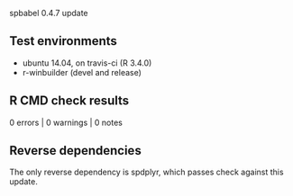 spbabel 0.4.7 update

## Test environments

* ubuntu 14.04, on travis-ci (R 3.4.0)
* r-winbuilder (devel and release)

## R CMD check results

0 errors | 0 warnings | 0 notes

## Reverse dependencies

The only reverse dependency is spdplyr, which passes check against this update. 

